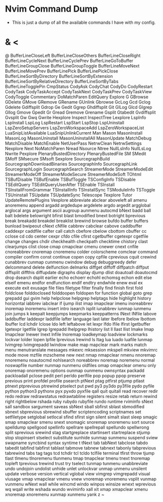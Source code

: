 # Nvim Command Dump
* This is just a dump of all the available commands I have with my config.

#
&
<
=
>
@
BufferLineCloseLeft
BufferLineCloseOthers
BufferLineCloseRight
BufferLineCycleNext
BufferLineCyclePrev
BufferLineGoToBuffer
BufferLineGroupClose
BufferLineGroupToggle
BufferLineMoveNext
BufferLineMovePrev
BufferLinePick
BufferLinePickClose
BufferLineSortByDirectory
BufferLineSortByExtension
BufferLineSortByRelativeDirectory
BufferLineSortByTabs
BufferLineTogglePin
CmpStatus
CodyAsk
CodyChat
CodyDo
CodyRestart
CodyTask
CodyTaskAccept
CodyTaskNext
CodyTaskPrev
CodyTaskView
CodyToggle
Commentary
DoMatchParen
EditQuery
Explore
G
GBrowse
GDelete
GMove
GRemove
GRename
GUnlink
Gbrowse
GcLog
Gcd
Gclog
Gdelete
Gdiffsplit
Gdrop
Ge
Gedit
Ggrep
Ghdiffsplit
Git
GlLog
Glcd
Glgrep
Gllog
Gmove
Gpedit
Gr
Gread
Gremove
Grename
Gsplit
Gtabedit
Gvdiffsplit
Gvsplit
Gw
Gwq
Gwrite
Hexplore
Inspect
InspectTree
Lexplore
LspInfo
LspInstall
LspLog
LspRestart
LspStart
LspStop
LspUninstall
LspZeroSetupServers
LspZeroWorkspaceAdd
LspZeroWorkspaceList
LuaSnipListAvailable
LuaSnipUnlinkCurrent
Man
Mason
MasonInstall
MasonLog
MasonUninstall
MasonUninstallAll
MasonUpdate
MatchDebug
MatchDisable
MatchEnable
NetUserPass
NetrwClean
NetrwSettings
Nexplore
Next
NoMatchParen
Nread
Nsource
Ntree
NullLsInfo
NullLsLog
Nwrite
Pexplore
PlenaryBustedDirectory
PlenaryBustedFile
SM
SMedit
SMoff
SMsecure
SMsoft
Sexplore
SourcegraphBuild
SourcegraphDownloadBinaries
SourcegraphInfo
SourcegraphLink
SourcegraphLogin
SourcegraphSearch
StreamerMode
StreamerModeEdit
StreamerModeOff
StreamerModeSecure
StreamerModeSoft
TOhtml
TSBufDisable
TSBufEnable
TSBufToggle
TSConfigInfo
TSDisable
TSEditQuery
TSEditQueryUserAfter
TSEnable
TSInstall
TSInstallFromGrammar
TSInstallInfo
TSInstallSync
TSModuleInfo
TSToggle
TSUninstall
TSUpdate
TSUpdateSync
Telescope
Texplore
Tutor
UpdateRemotePlugins
Vexplore
abbreviate
abclear
aboveleft
all
amenu
anoremenu
append
argadd
argdedupe
argdelete
argdo
argedit
argglobal
arglocal
args
argument
ascii
augroup
aunmenu
autocmd
bNext
badd
ball
balt
bdelete
belowright
bfirst
blast
bmodified
bnext
botright
bprevious
break
breakadd
breakdel
breaklist
brewind
browse
bufdo
buffer
buffers
bunload
bwipeout
cNext
cNfile
cabbrev
cabclear
cabove
caddbuffer
caddexpr
caddfile
cafter
call
catch
cbefore
cbelow
cbottom
cbuffer
cc
cclose
cd
cdo
center
cexpr
cfdo
cfile
cfirst
cgetbuffer
cgetexpr
cgetfile
change
changes
chdir
checkhealth
checkpath
checktime
chistory
clast
clearjumps
clist
close
cmap
cmapclear
cmenu
cnewer
cnext
cnfile
cnoreabbrev
cnoremap
cnoremenu
colder
colorscheme
comclear
command
compiler
confirm
const
continue
copen
copy
cpfile
cprevious
cquit
crewind
cunabbrev
cunmap
cunmenu
cwindow
debug
debuggreedy
defer
delcommand
delete
delfunction
delmarks
diffget
diffoff
diffpatch
diffput
diffsplit
diffthis
diffupdate
digraphs
display
djump
dlist
doautoall
doautocmd
drop
dsearch
dsplit
earlier
echo
echoerr
echohl
echomsg
echon
edit
else
elseif
emenu
endfor
endfunction
endif
endtry
endwhile
enew
eval
ex
execute
exit
exusage
file
files
filetype
filter
finally
find
finish
first
fold
foldclose
folddoclosed
folddoopen
foldopen
for
function
global
goto
grep
grepadd
gui
gvim
help
helpclose
helpgrep
helptags
hide
highlight
history
horizontal
iabbrev
iabclear
if
ijump
ilist
imap
imapclear
imenu
inoreabbrev
inoremap
inoremenu
insert
intro
isearch
isplit
iunabbrev
iunmap
iunmenu
join
jumps
k
keepalt
keepjumps
keepmarks
keeppatterns
lNext
lNfile
labove
laddbuffer
laddexpr
laddfile
lafter
language
last
later
lbefore
lbelow
lbottom
lbuffer
lcd
lchdir
lclose
ldo
left
leftabove
let
lexpr
lfdo
lfile
lfirst
lgetbuffer
lgetexpr
lgetfile
lgrep
lgrepadd
lhelpgrep
lhistory
list
ll
llast
llist
lmake
lmap
lmapclear
lnewer
lnext
lnfile
lnoremap
loadkeymap
loadview
lockmarks
lockvar
lolder
lopen
lpfile
lprevious
lrewind
ls
ltag
lua
luado
luafile
lunmap
lvimgrep
lvimgrepadd
lwindow
make
map
mapclear
mark
marks
match
menu
menutranslate
messages
mkexrc
mksession
mkspell
mkview
mkvimrc
mode
move
mzfile
mzscheme
new
next
nmap
nmapclear
nmenu
nnoremap
nnoremenu
noautocmd
nohlsearch
noreabbrev
noremap
noremenu
normal
noswapfile
number
nunmap
nunmenu
oldfiles
omap
omapclear
omenu
only
onoremap
onoremenu
options
ounmap
ounmenu
ownsyntax
packadd
packloadall
pclose
pedit
perl
perldo
perlfile
pop
popup
ppop
preserve
previous
print
profdel
profile
psearch
ptNext
ptag
ptfirst
ptjump
ptlast
ptnext
ptprevious
ptrewind
ptselect
put
pwd
py3
py3do
py3file
pydo
pyfile
python
python3
pythonx
pyx
pyxdo
pyxfile
qall
quit
quitall
read
recover
redir
redo
redraw
redrawstatus
redrawtabline
registers
resize
retab
return
rewind
right
rightbelow
rshada
ruby
rubydo
rubyfile
rundo
runtime
rviminfo
sNext
sall
sandbox
sargument
saveas
sbNext
sball
sbfirst
sblast
sbmodified
sbnext
sbprevious
sbrewind
sbuffer
scriptencoding
scriptnames
set
setfiletype
setglobal
setlocal
sfind
sfirst
sign
silent
simalt
slast
sleep
smagic
smap
smapclear
smenu
snext
snomagic
snoremap
snoremenu
sort
source
spelldump
spellgood
spellinfo
spellrare
spellrepall
spellundo
spellwrong
split
sprevious
srewind
stag
startgreplace
startinsert
startreplace
stjump
stop
stopinsert
stselect
substitute
sunhide
sunmap
sunmenu
suspend
sview
swapname
syncbind
syntax
syntime
t
tNext
tab
tabNext
tabclose
tabdo
tabedit
tabfind
tabfirst
tablast
tabmove
tabnew
tabnext
tabonly
tabprevious
tabrewind
tabs
tag
tags
tcd
tchdir
tcl
tcldo
tclfile
terminal
tfirst
throw
tjump
tlast
tlmenu
tlnoremenu
tlunmenu
tmap
tmapclear
tmenu
tnext
tnoremap
topleft
tprevious
trewind
trust
try
tselect
tunmap
tunmenu
unabbreviate
undo
undojoin
undolist
unhide
unlet
unlockvar
unmap
unmenu
unsilent
update
verbose
version
vertical
vglobal
view
vimgrep
vimgrepadd
visual
viusage
vmap
vmapclear
vmenu
vnew
vnoremap
vnoremenu
vsplit
vunmap
vunmenu
wNext
wall
while
wincmd
windo
winpos
winsize
wnext
wprevious
wq
wqall
write
wshada
wundo
wviminfo
xall
xit
xmap
xmapclear
xmenu
xnoremap
xnoremenu
xunmap
xunmenu
yank
z
~
